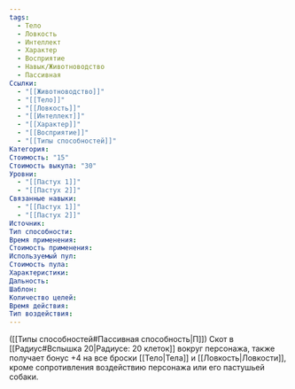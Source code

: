 ```yaml
---
tags:
  - Тело
  - Ловкость
  - Интеллект
  - Характер
  - Восприятие
  - Навык/Животноводство
  - Пассивная
Ссылки:
  - "[[Животноводство]]"
  - "[[Тело]]"
  - "[[Ловкость]]"
  - "[[Интеллект]]"
  - "[[Характер]]"
  - "[[Восприятие]]"
  - "[[Типы способностей]]"
Категория: 
Стоимость: "15"
Стоимость выкупа: "30"
Уровни:
  - "[[Пастух 1]]"
  - "[[Пастух 2]]"
Связанные навыки:
  - "[[Пастух 1]]"
  - "[[Пастух 2]]"
Источник:
Тип способности:
Время применения:
Стоимость применения:
Используемый пул:
Стоимость пула:
Характеристики:
Дальность:
Шаблон:
Количество целей:
Время действия:
Тип воздействия:
---
```

([[Типы способностей#Пассивная способность|П]]) Скот в [[Радиус#Вспышка 20|Радиусе: 20 клеток]] вокруг персонажа, также получает бонус +4 на все броски [[Тело|Тела]] и [[Ловкость|Ловкости]], кроме сопротивления воздействию персонажа или его пастушьей собаки. 